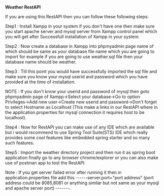   ******Weather RestAPI******
  
                              

If you are using this RestAPI then you can follow these following steps:


Step1 : Install Xampp in your system if you don't have one then make sure you start apache server and mysql server from Xampp control panel which you will get after Successfull installation of Xampp in your system.


Step2 : Now create a database in Xampp into phpmyadmin page name of which should be same as your database file name which you are going to import for example if you are going to use weather.sql file then your database name should be weather.


Step3 : Till this point you would have successfully imported the sql file and make sure you know your mysql userid and password which you have provided at the time of installation.

NOTE : If you don't know your userid and password of mysql then goto phpmyadmin page of Xampp->Select your database->Go to option Privileges->Add new user->Create new userid and password->Don't forget to select Hostname as Localhost (This make a links in our RestAPI where in the application.properties for mysql connection it requires host to be localhost).


Step4 : Now for RestAPI you can make use of any IDE which are available but i would recommend to use Spring Tool Suite(STS) IDE which really provides some cool features like embedded spring starter and so many such features.


Step5 : Import the weather directory project and then run it as spring boot application finally go to any browser chrome/explorer or you can also make use of postman app to test the RestAPI.


Note : If you get server failed error after running it then in application.properties file add this ------server.port="port address" (port address could be 8085,8081 or anything similar but not same as your mysql and apache server port) -------.


                                                                     
                                                                     
                                                                     
                                                                     
